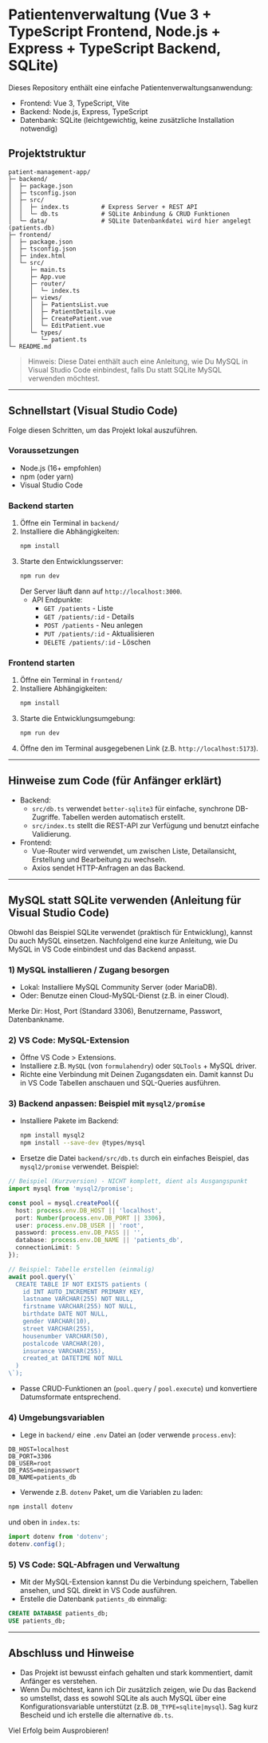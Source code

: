 # Patientenverwaltung (Vue 3 + TypeScript Frontend, Node.js + Express + TypeScript Backend, SQLite)

Dieses Repository enthält eine einfache Patientenverwaltungsanwendung:
- Frontend: Vue 3, TypeScript, Vite
- Backend: Node.js, Express, TypeScript
- Datenbank: SQLite (leichtgewichtig, keine zusätzliche Installation notwendig)

## Projektstruktur

```
patient-management-app/
├─ backend/
│  ├─ package.json
│  ├─ tsconfig.json
│  ├─ src/
│  │  ├─ index.ts         # Express Server + REST API
│  │  └─ db.ts            # SQLite Anbindung & CRUD Funktionen
│  └─ data/               # SQLite Datenbankdatei wird hier angelegt (patients.db)
├─ frontend/
│  ├─ package.json
│  ├─ tsconfig.json
│  ├─ index.html
│  └─ src/
│     ├─ main.ts
│     ├─ App.vue
│     ├─ router/
│     │  └─ index.ts
│     ├─ views/
│     │  ├─ PatientsList.vue
│     │  ├─ PatientDetails.vue
│     │  ├─ CreatePatient.vue
│     │  └─ EditPatient.vue
│     └─ types/
│        └─ patient.ts
└─ README.md
```

> Hinweis: Diese Datei enthält auch eine Anleitung, wie Du MySQL in Visual Studio Code einbindest, falls Du statt SQLite MySQL verwenden möchtest.

---

## Schnellstart (Visual Studio Code)

Folge diesen Schritten, um das Projekt lokal auszuführen.

### Voraussetzungen
- Node.js (16+ empfohlen)
- npm (oder yarn)
- Visual Studio Code

### Backend starten
1. Öffne ein Terminal in `backend/`
2. Installiere die Abhängigkeiten:
   ```bash
   npm install
   ```
3. Starte den Entwicklungsserver:
   ```bash
   npm run dev
   ```
   Der Server läuft dann auf `http://localhost:3000`.
   - API Endpunkte:
     - `GET /patients` - Liste
     - `GET /patients/:id` - Details
     - `POST /patients` - Neu anlegen
     - `PUT /patients/:id` - Aktualisieren
     - `DELETE /patients/:id` - Löschen

### Frontend starten
1. Öffne ein Terminal in `frontend/`
2. Installiere Abhängigkeiten:
   ```bash
   npm install
   ```
3. Starte die Entwicklungsumgebung:
   ```bash
   npm run dev
   ```
4. Öffne den im Terminal ausgegebenen Link (z.B. `http://localhost:5173`).

---

## Hinweise zum Code (für Anfänger erklärt)
- Backend:
  - `src/db.ts` verwendet `better-sqlite3` für einfache, synchrone DB-Zugriffe. Tabellen werden automatisch erstellt.
  - `src/index.ts` stellt die REST-API zur Verfügung und benutzt einfache Validierung.
- Frontend:
  - Vue-Router wird verwendet, um zwischen Liste, Detailansicht, Erstellung und Bearbeitung zu wechseln.
  - Axios sendet HTTP-Anfragen an das Backend.

---

## MySQL statt SQLite verwenden (Anleitung für Visual Studio Code)

Obwohl das Beispiel SQLite verwendet (praktisch für Entwicklung), kannst Du auch MySQL einsetzen. Nachfolgend eine kurze Anleitung, wie Du MySQL in VS Code einbindest und das Backend anpasst.

### 1) MySQL installieren / Zugang besorgen
- Lokal: Installiere MySQL Community Server (oder MariaDB).
- Oder: Benutze einen Cloud-MySQL-Dienst (z.B. in einer Cloud).

Merke Dir: Host, Port (Standard 3306), Benutzername, Passwort, Datenbankname.

### 2) VS Code: MySQL-Extension
- Öffne VS Code > Extensions.
- Installiere z.B. `MySQL` (von `formulahendry`) oder `SQLTools` + MySQL driver.
- Richte eine Verbindung mit Deinen Zugangsdaten ein. Damit kannst Du in VS Code Tabellen anschauen und SQL-Queries ausführen.

### 3) Backend anpassen: Beispiel mit `mysql2/promise`
- Installiere Pakete im Backend:
  ```bash
  npm install mysql2
  npm install --save-dev @types/mysql
  ```
- Ersetze die Datei `backend/src/db.ts` durch ein einfaches Beispiel, das `mysql2/promise` verwendet. Beispiel:

```ts
// Beispiel (Kurzversion) - NICHT komplett, dient als Ausgangspunkt
import mysql from 'mysql2/promise';

const pool = mysql.createPool({
  host: process.env.DB_HOST || 'localhost',
  port: Number(process.env.DB_PORT || 3306),
  user: process.env.DB_USER || 'root',
  password: process.env.DB_PASS || '',
  database: process.env.DB_NAME || 'patients_db',
  connectionLimit: 5
});

// Beispiel: Tabelle erstellen (einmalig)
await pool.query(\`
  CREATE TABLE IF NOT EXISTS patients (
    id INT AUTO_INCREMENT PRIMARY KEY,
    lastname VARCHAR(255) NOT NULL,
    firstname VARCHAR(255) NOT NULL,
    birthdate DATE NOT NULL,
    gender VARCHAR(10),
    street VARCHAR(255),
    housenumber VARCHAR(50),
    postalcode VARCHAR(20),
    insurance VARCHAR(255),
    created_at DATETIME NOT NULL
  )
\`);
```

- Passe CRUD-Funktionen an (`pool.query` / `pool.execute`) und konvertiere Datumsformate entsprechend.

### 4) Umgebungsvariablen
- Lege in `backend/` eine `.env` Datei an (oder verwende `process.env`):
```
DB_HOST=localhost
DB_PORT=3306
DB_USER=root
DB_PASS=meinpasswort
DB_NAME=patients_db
```
- Verwende z.B. `dotenv` Paket, um die Variablen zu laden:
```bash
npm install dotenv
```
und oben in `index.ts`:
```ts
import dotenv from 'dotenv';
dotenv.config();
```

### 5) VS Code: SQL-Abfragen und Verwaltung
- Mit der MySQL-Extension kannst Du die Verbindung speichern, Tabellen ansehen, und SQL direkt in VS Code ausführen.
- Erstelle die Datenbank `patients_db` einmalig:
```sql
CREATE DATABASE patients_db;
USE patients_db;
```

---

## Abschluss und Hinweise
- Das Projekt ist bewusst einfach gehalten und stark kommentiert, damit Anfänger es verstehen.
- Wenn Du möchtest, kann ich Dir zusätzlich zeigen, wie Du das Backend so umstellst, dass es sowohl SQLite als auch MySQL über eine Konfigurationsvariable unterstützt (z.B. `DB_TYPE=sqlite|mysql`). Sag kurz Bescheid und ich erstelle die alternative `db.ts`.

Viel Erfolg beim Ausprobieren!
